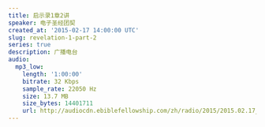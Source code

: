 ```yaml
---
title: 启示录1章2讲
speaker: 电子圣经团契
created_at: '2015-02-17 14:00:00 UTC'
slug: revelation-1-part-2
series: true
description: 广播电台
audio:
  mp3_low:
    length: '1:00:00'
    bitrate: 32 Kbps
    sample_rate: 22050 Hz
    size: 13.7 MB
    size_bytes: 14401711
    url: http://audiocdn.ebiblefellowship.com/zh/radio/2015/2015.02.17_EBF_-_Revelation_1_Part_2.mp3
---
```

